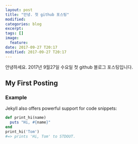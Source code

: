 ```yaml
---
layout: post
title: "안녕. 첫 github 포스팅"
modified:
categories: blog
excerpt:
tags: []
image:
  feature:
date: 2017-09-27 T20:17
modified: 2017-09-27 T20:17
---
```


안녕하세요. 2017년 9월27일 수요일 첫 github 블로그 포스팅입니다. 

## My First Posting

### Example

Jekyll also offers powerful support for code snippets:

```ruby
def print_hi(name)
  puts "Hi, #{name}"
end
print_hi('Tom')
#=> prints 'Hi, Tom' to STDOUT.
```
